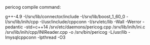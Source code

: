 pericog compile command:

g++-4.9 -I/srv/lib/connector/include -I/srv/lib/boost_1_60_0 -I/srv/lib/inih/cpp -I/usr/include/cppconn -I/srv/etc/lib -Wall -Werror -pedantic -std=c++14 /srv/etc/daemons/pericog.cpp /srv/lib/inih/ini.c /srv/lib/inih/cpp/INIReader.cpp -o /srv/bin/pericog -L/usr/lib -lmysqlcppconn -lpthread -O3
